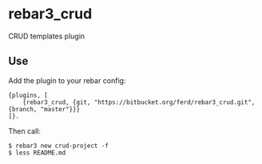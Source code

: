rebar3_crud
=====

CRUD templates plugin

Use
---

Add the plugin to your rebar config:

    {plugins, [
        {rebar3_crud, {git, "https://bitbucket.org/ferd/rebar3_crud.git", {branch, "master"}}}
    ]}.

Then call:

    $ rebar3 new crud-project -f
    $ less README.md
